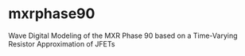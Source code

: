 # mxrphase90
Wave Digital Modeling of the MXR Phase 90 based on a Time-Varying Resistor Approximation of JFETs
